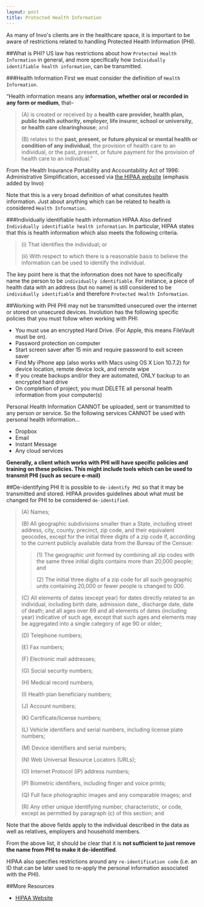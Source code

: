 ```yaml
---
layout: post
title: Protected Health Information
---
```


As many of Invo's clients are in the healthcare space, it is important to be aware of restrictions related to handling Protected Health Information (PHI). 

##What is PHI?
US law has restrictions about how `Protected Health Information` in general, and more specifically how `Individually identifiable health information`, can be transmitted.

###Health Information
First we must consider the definition of `Health Information`.

>
“Health information means any **information, whether oral or recorded in any form or medium**, that–
>
>(A) is created or received by a **health care provider, health plan, public health authority, employer, life insurer, school or university, or health care clearinghouse**; and
>
>(B) relates to the **past, present, or future physical or mental health or condition of any individual**, the provision of health care to an individual, or the past, present, or future payment for the provision of health care to an individual.”

From the Health Insurance Portability and Accountability Act of 1996:  Administrative Simplification, accessed via [the HIPAA website](http://www.hipaa.com/hipaa-protected-health-information-what-does-phi-include/) (emphasis added by Invo)

Note that this is a very broad definition of what consitutes health information. Just about anything which can be related to health is considered `Health Information`.

###Individually identifiable health information
HIPAA Also defined `Individually identifiable health information`. In particular, HIPAA states that this is health information which also meets the following criteria.

>(i)   That identifies the individual; or
>
>(ii) With respect to which there is a reasonable basis to believe the information can be used to identify the individual.

The key point here is that the information does not have to specifically name the person to be `individually identifiable`. For instance, a piece of health data with an address (but no name) is still considered to be `individually identifiable` and therefore `Protected Health Information`.

##Working with PHI
PHI may not be transmitted unsecured over the internet or stored on unsecured devices. Involution has the following specific policies that you must follow when working with PHI:

* You must use an encrypted Hard Drive. (For Apple, this means FileVault must be on).
* Password protection on computer
* Start screen saver after 15 min and require password to exit screen saver
* Find My iPhone app (also works with Macs using OS X Lion 10.7.2) for device location, remote device lock, and remote wipe
* If you create backups and/or they are automated, ONLY backup to an encrypted hard drive
* On completion of project, you must DELETE all personal health information from your computer(s)

Personal Health Information CANNOT be uploaded, sent or transmitted to any person or service. So the following services CANNOT be used with personal health information…
* Dropbox
* Email
* Instant Message
* Any cloud services

**Generally, a client which works with PHI will have specific policies and training on these policies. This might include tools which can be used to transmit PHI (such as secure e-mail)**

##De-identifying PHI
It is possible to `de-identify PHI` so that it may be transmitted and stored.  HIPAA provides guidelines about what must be changed for PHI to be considered `de-identified`.

>(A) Names;
>
>(B) All geographic subdivisions smaller than a State, including street address, city, county, precinct, zip code, and their equivalent geocodes, except for the initial three digits of a zip code if, according to the current publicly available data from the Bureau of the Censue:
>
>>(1) The geographic unit formed by combining all zip codes with the same three initial digits contains more than 20,000 people; and
>>
>>(2) The initial three digits of a zip code for all such geographic units containing 20,000 or fewer people is changed to 000.
>
>(C) All elements of dates (except year) for dates directly related to an individual, including birth date, admission date,, discharge date, date of death; and all ages over 89 and all elements of dates (including year) indicative of such age, except that such ages and elements may be aggregated into a single category of age 90 or older;
>
>(D) Telephone numbers;
>
>(E) Fax numbers;
>
>(F) Electronic mail addresses;
>
>(G) Social security numbers;
>
>(H) Medical record numbers;
>
>(I) Health plan beneficiary numbers;
>
>(J) Account numbers;
>
>(K) Certificate/license numbers;
>
>(L) Vehicle identifiers and serial numbers, including license plate numbers;
>
>(M) Device identifiers and serial numbers;
>
>(N) Web Universal Resource Locators (URLs);
>
>(O) Internet Protocol (IP) address numbers;
>
>(P) Biometric identifiers, including finger and voice prints;
>
>(Q) Full face photographic images and any comparable images; and
>
>(R) Any other unique identifying number, characteristic, or code, except as permitted by paragraph (c) of this section; and
>

Note that the above fields apply to the individual described in the data as well as relatives, employers and household members.

From the above list, it should be clear that it is **not sufficient to just remove the name from PHI to make it de-identified**.

HIPAA also specifies restrictions around any `re-identification code` (i.e. an ID that can be later used to re-apply the personal information associated with the PHI).

##More Resources
* [HIPAA Website](http://www.hipaa.com/hipaa-protected-health-information-what-does-phi-include/)